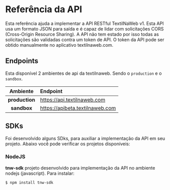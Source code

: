 # Referência da API

Esta referência ajuda a implementar a API RESTful TextilNaWeb v1. Esta API usa um formato JSON para saída e é capaz de lidar com solicitações CORS (Cross-Origin Resource Sharing). A API não tem estado por isso todas as solicitações são validadas contra um token de API. O token da API pode ser obtido manualmente no aplicativo textilnaweb.com.

## Endpoints

Esta disponível 2 ambientes de api da textilnaweb. Sendo o `production` e o `sandbox`.

| Ambiente       | Endpoint                        |
|:--------------:|:--------------------------------|
| **production** | https://api.textilnaweb.com     |
| **sandbox**    | https://apibeta.textilnaweb.com |

## SDKs

Foi desenvolvido alguns SDks, para auxiliar a implementação da API em seu projeto. Abaixo você pode verificar os projetos disponíveis:

### NodeJS

**tnw-sdk** projeto desenvolvido para implementação da API no ambiente nodejs (javascript).
Para instalar:

```bash
$ npm install tnw-sdk
```
